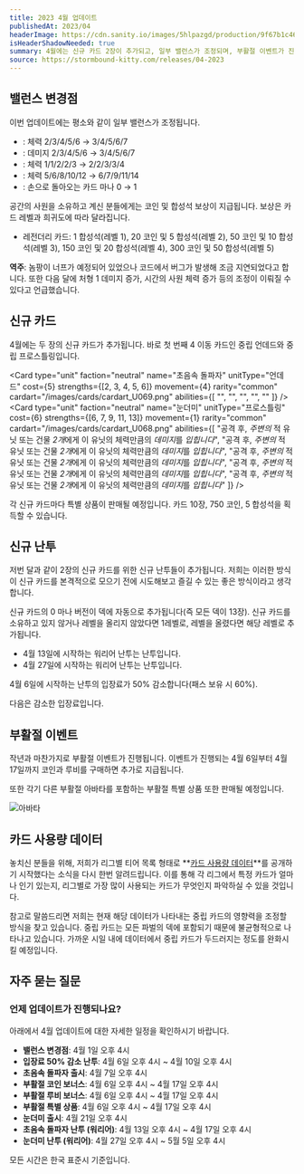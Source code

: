 ```yaml
---
title: 2023 4월 업데이트
publishedAt: 2023/04
headerImage: https://cdn.sanity.io/images/5hlpazgd/production/9f67b1c463e79201e5d8cb82319713cb9af59637-1920x622.png
isHeaderShadowNeeded: true
summary: 4월에는 신규 카드 2장이 추가되고, 일부 밸런스가 조정되며, 부활절 이벤트가 진행됩니다!
source: https://stormbound-kitty.com/releases/04-2023
---
```


<script>
    import Old from "$components/Old.svelte";
    import ImageBlock from "$components/ImageBlock.svelte";
    import FlexibleList from "$components/FlexibleList.svelte";
    import Icon from "$components/Icon.svelte";
    import Card from "$components/Card.svelte";
    import CardLink from "$components/CardLink.svelte";
    import Comment from "$components/Comment.svelte";
    import DiscountedBrawl from "$components/DiscountedBrawl.md";
</script>

## 밸런스 변경점
이번 업데이트에는 평소와 같이 일부 밸런스가 조정됩니다.

  - <CardLink target="서풍의 선원" />: 체력 <Old>2/3/4/5/6</Old> → 3/4/5/6/7
  - <CardLink target="의욕 상실의 공격" />: 데미지 <Old>2/3/4/5/6</Old> → 3/4/5/6/7
  - <CardLink target="파우누스 동료" />: 체력 <Old>1/1/2/2/3</Old> → 2/2/3/3/4
  - <CardLink target="가시 많은 밤나무" />: 체력 <Old>5/6/8/10/12</Old> → 6/7/9/11/14
  - <CardLink target="공간의 사원" />: 손으로 돌아오는 카드 마나 <Old>0</Old> → 1

<Comment>

공간의 사원을 소유하고 계신 분들에게는 코인 및 합성석 보상이 지급됩니다. 보상은 카드 레벨과 희귀도에 따라 달라집니다.

  - <Icon type="legendary" /> 레전더리 카드: <Icon type="stone" /> 1 합성석(레벨 1), <Icon type="coin" /> 20 코인 및 <Icon type="stone" /> 5 합성석(레벨 2), <Icon type="coin" /> 50 코인 및 <Icon type="stone" /> 10 합성석(레벨 3), <Icon type="coin" /> 150 코인 및 <Icon type="stone" /> 20 합성석(레벨 4), <Icon type="coin" /> 300 코인 및 <Icon type="stone" /> 50 합성석(레벨 5)

</Comment>
<Comment>

**역주**: 놈팡이 너프가 예정되어 있었으나 코드에서 버그가 발생해 조금 지연되었다고 합니다. 또한 다음 달에 처형 1 데미지 증가, 시간의 사원 체력 증가 등의 조정이 이뤄질 수 있다고 언급했습니다.

</Comment>

## 신규 카드
4월에는 두 장의 신규 카드가 추가됩니다. 바로 첫 번째 4 이동 카드인 중립 언데드와 중립 프로스틀링입니다.

<Card type="unit" faction="neutral" name="초음속 돌파자" unitType="언데드" cost={5} strengths={[2, 3, 4, 5, 6]} movement={4} rarity="common" cardart="/images/cards/cardart_U069.png" abilities={[
    "",
    "",
    "",
    "",
    ""
]} />
<Card type="unit" faction="neutral" name="눈더미" unitType="프로스틀링" cost={6} strengths={[6, 7, 9, 11, 13]} movement={1} rarity="common" cardart="/images/cards/cardart_U068.png" abilities={[
    "공격 후, *주변의* 적 유닛 또는 건물 *2개*에게 이 유닛의 체력만큼의 *데미지*를 *입힙니다*",
    "공격 후, *주변의* 적 유닛 또는 건물 *2개*에게 이 유닛의 체력만큼의 *데미지*를 *입힙니다*",
    "공격 후, *주변의* 적 유닛 또는 건물 *2개*에게 이 유닛의 체력만큼의 *데미지*를 *입힙니다*",
    "공격 후, *주변의* 적 유닛 또는 건물 *2개*에게 이 유닛의 체력만큼의 *데미지*를 *입힙니다*",
    "공격 후, *주변의* 적 유닛 또는 건물 *2개*에게 이 유닛의 체력만큼의 *데미지*를 *입힙니다*"
]} />

각 신규 카드마다 특별 상품이 판매될 예정입니다. 카드 10장, <Icon type="coin" /> 750 코인, <Icon type="stone" /> 5 합성석을 획득할 수 있습니다.

## 신규 난투
저번 달과 같이 2장의 신규 카드를 위한 신규 난투들이 추가됩니다. 저희는 이러한 방식이 신규 카드를 본격적으로 모으기 전에 시도해보고 즐길 수 있는 좋은 방식이라고 생각합니다.

신규 카드의 0 마나 버전이 덱에 자동으로 추가됩니다(즉 모든 덱이 13장). 신규 카드를 소유하고 있지 않거나 레벨을 올리지 않았다면 1레벨로, 레벨을 올렸다면 해당 레벨로 추가됩니다.

  - 4월 13일에 시작하는 워리어 난투는 <CardLink target="초음속 돌파자" /> 난투입니다.
  - 4월 27일에 시작하는 워리어 난투는 <CardLink target="눈더미" /> 난투입니다.

4월 6일에 시작하는 난투의 입장료가 50% 감소합니다(패스 보유 시 60%).

다음은 감소한 입장료입니다.

<DiscountedBrawl />

## 부활절 이벤트
작년과 마찬가지로 부활절 이벤트가 진행됩니다. 이벤트가 진행되는 4월 6일부터 4월 17일까지 코인과 루비를 구매하면 추가로 지급됩니다.

또한 각기 다른 부활절 아바타를 포함하는 부활절 특별 상품 또한 판매될 예정입니다.

<FlexibleList setFontSizeFixed disableVertical>
    <img alt="아바타" src="https://cdn.sanity.io/images/5hlpazgd/production/3da87204d3437900cbe9fbf6d44195b00a0c0d4b-1400x500.png#screenshot" />
</FlexibleList>

## 카드 사용량 데이터
놓치신 분들을 위해, 저희가 리그별 티어 목록 형태로 **[카드 사용량 데이터](https://sbkr.pages.dev/card-usages)**를 공개하기 시작했다는 소식을 다시 한번 알려드립니다. 이를 통해 각 리그에서 특정 카드가 얼마나 인기 있는지, 리그별로 가장 많이 사용되는 카드가 무엇인지 파악하실 수 있을 것입니다.

참고로 말씀드리면 저희는 현재 해당 데이터가 나타내는 중립 카드의 영향력을 조정할 방식을 찾고 있습니다. 중립 카드는 모든 파벌의 덱에 포함되기 때문에 불균형적으로 나타나고 있습니다. 가까운 시일 내에 데이터에서 중립 카드가 두드러지는 정도를 완화시킬 예정입니다.

## 자주 묻는 질문
### 언제 업데이트가 진행되나요?
아래에서 4월 업데이트에 대한 자세한 일정을 확인하시기 바랍니다.

  - **밸런스 변경점**: 4월 1일 오후 4시
  - **입장료 50% 감소 난투**: 4월 6일 오후 4시 ~ 4월 10일 오후 4시
  - **초음속 돌파자 출시**: 4월 7일 오후 4시
  - **부활절 코인 보너스**: 4월 6일 오후 4시 ~ 4월 17일 오후 4시
  - **부활절 루비 보너스**: 4월 6일 오후 4시 ~ 4월 17일 오후 4시
  - **부활절 특별 상품**: 4월 6일 오후 4시 ~ 4월 17일 오후 4시
  - **눈더미 출시**: 4월 21일 오후 4시
  - **초음속 돌파자 난투 (워리어)**: 4월 13일 오후 4시 ~ 4월 17일 오후 4시
  - **눈더미 난투 (워리어)**: 4월 27일 오후 4시 ~ 5월 5일 오후 4시

모든 시간은 한국 표준시 기준입니다.